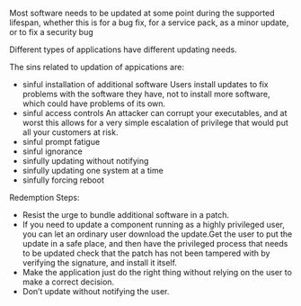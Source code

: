Most software needs to be updated at some point during the supported lifespan,
whether this is for a bug fix, for a service pack, as a minor update, or to fix a security bug

Different types of applications have different updating needs. 

The sins related to updation of appications are:
- sinful installation of additional software
   Users install updates to fix problems with the software they have, not to install more software, which could have problems of its own. 
- sinful access controls
   An attacker can corrupt your executables, and at worst this allows for a very simple escalation of privilege that would
put all your customers at risk.
- sinful prompt fatigue
- sinful ignorance
- sinfully updating without notifying
- sinfully updating one system at a time
- sinfully forcing reboot

Redemption Steps:
- Resist the urge to bundle additional software in a patch.
- If you need to update a component running as a highly privileged user, you can let an
ordinary user download the update.Get the user to put the update in a safe place, and then have the privileged
process that needs to be updated check that the patch has not been tampered with by verifying the signature, and install it itself.
- Make the application just do the right thing without relying on the user to make a correct
decision.
- Don’t update without notifying the user.

